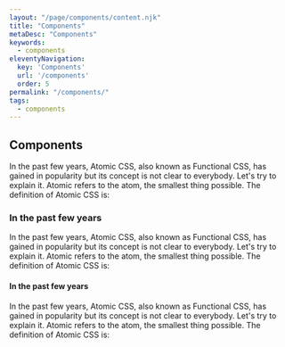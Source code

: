 ```yaml
---
layout: "/page/components/content.njk"
title: "Components"
metaDesc: "Components"
keywords: 
  - components
eleventyNavigation:
  key: 'Components'
  url: '/components'
  order: 5
permalink: "/components/"
tags: 
  - components
---
```


## Components

In the past few years, Atomic CSS, also known as Functional CSS, has gained in popularity but its concept is not clear to everybody. Let's try to explain it.
Atomic refers to the atom, the smallest thing possible. The definition of Atomic CSS is:

### In the past few years

In the past few years, Atomic CSS, also known as Functional CSS, has gained in popularity but its concept is not clear to everybody. Let's try to explain it.
Atomic refers to the atom, the smallest thing possible. The definition of Atomic CSS is:

#### In the past few years

In the past few years, Atomic CSS, also known as Functional CSS, has gained in popularity but its concept is not clear to everybody. Let's try to explain it.
Atomic refers to the atom, the smallest thing possible. The definition of Atomic CSS is: